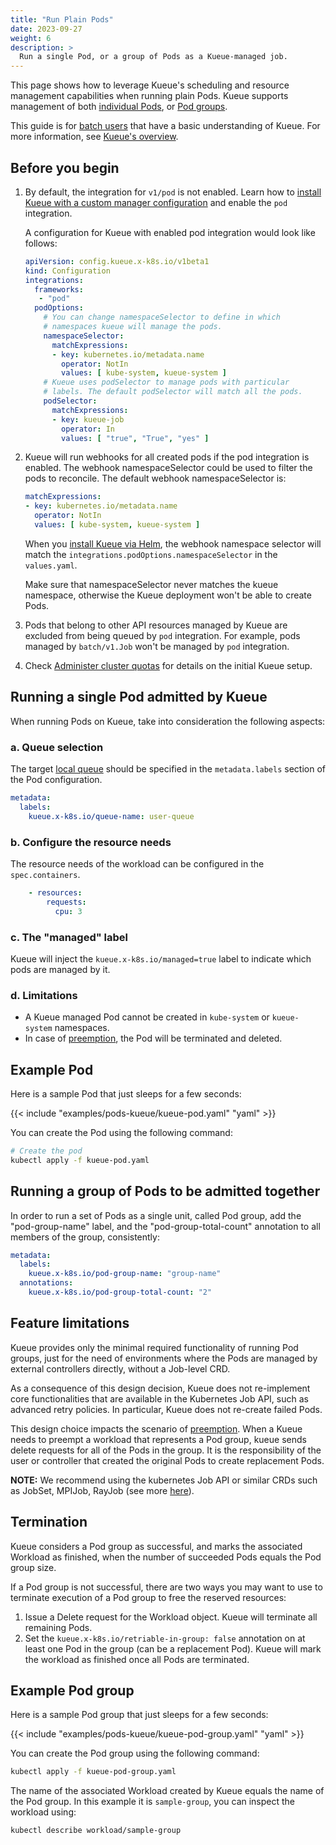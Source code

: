 ```yaml
---
title: "Run Plain Pods"
date: 2023-09-27
weight: 6
description: >
  Run a single Pod, or a group of Pods as a Kueue-managed job.
---
```


This page shows how to leverage Kueue's scheduling and resource management
capabilities when running plain Pods. Kueue supports management of both
[individual Pods](#running-a-single-pod-admitted-by-kueue), or
[Pod groups](#running-a-group-of-pods-to-be-admitted-together).

This guide is for [batch users](/docs/tasks#batch-user) that have a basic understanding of Kueue. For more information, see [Kueue's overview](/docs/overview).

## Before you begin

1. By default, the integration for `v1/pod` is not enabled.
   Learn how to [install Kueue with a custom manager configuration](/docs/installation/#install-a-custom-configured-released-version)
   and enable the `pod` integration.

   A configuration for Kueue with enabled pod integration would look like follows:
   ```yaml
   apiVersion: config.kueue.x-k8s.io/v1beta1
   kind: Configuration
   integrations:
     frameworks:
      - "pod"
     podOptions:
       # You can change namespaceSelector to define in which 
       # namespaces kueue will manage the pods.
       namespaceSelector:
         matchExpressions:
         - key: kubernetes.io/metadata.name
           operator: NotIn
           values: [ kube-system, kueue-system ]
       # Kueue uses podSelector to manage pods with particular 
       # labels. The default podSelector will match all the pods. 
       podSelector:
         matchExpressions:
         - key: kueue-job
           operator: In
           values: [ "true", "True", "yes" ]
   ```

2. Kueue will run webhooks for all created pods if the pod integration is enabled. The webhook namespaceSelector could be 
   used to filter the pods to reconcile. The default webhook namespaceSelector is:
   ```yaml
   matchExpressions:
   - key: kubernetes.io/metadata.name
     operator: NotIn
     values: [ kube-system, kueue-system ]
   ```
   
   When you [install Kueue via Helm](/docs/installation/#install-via-helm), the webhook namespace selector 
   will match the `integrations.podOptions.namespaceSelector` in the `values.yaml`.

   Make sure that namespaceSelector never matches the kueue namespace, otherwise the 
   Kueue deployment won't be able to create Pods.

3. Pods that belong to other API resources managed by Kueue are excluded from being queued by `pod` integration. 
   For example, pods managed by `batch/v1.Job` won't be managed by `pod` integration.

4. Check [Administer cluster quotas](/docs/tasks/administer_cluster_quotas) for details on the initial Kueue setup.

## Running a single Pod admitted by Kueue

When running Pods on Kueue, take into consideration the following aspects:

### a. Queue selection

The target [local queue](/docs/concepts/local_queue) should be specified in the `metadata.labels` section of the Pod configuration.

```yaml
metadata:
  labels:
    kueue.x-k8s.io/queue-name: user-queue
```

### b. Configure the resource needs

The resource needs of the workload can be configured in the `spec.containers`.

```yaml
    - resources:
        requests:
          cpu: 3
```

### c. The "managed" label

Kueue will inject the `kueue.x-k8s.io/managed=true` label to indicate which pods are managed by it.

### d. Limitations

- A Kueue managed Pod cannot be created in `kube-system` or `kueue-system` namespaces.
- In case of [preemption](/docs/concepts/cluster_queue/#preemption), the Pod will
  be terminated and deleted.

## Example Pod

Here is a sample Pod that just sleeps for a few seconds:

{{< include "examples/pods-kueue/kueue-pod.yaml" "yaml" >}}

You can create the Pod using the following command:
```sh
# Create the pod
kubectl apply -f kueue-pod.yaml
```

## Running a group of Pods to be admitted together

In order to run a set of Pods as a single unit, called Pod group, add the
"pod-group-name" label, and the "pod-group-total-count" annotation to all
members of the group, consistently:

```yaml
metadata:
  labels:
    kueue.x-k8s.io/pod-group-name: "group-name"
  annotations:
    kueue.x-k8s.io/pod-group-total-count: "2"
```

## Feature limitations

Kueue provides only the minimal required functionality of running Pod groups,
just for the need of environments where the Pods are managed by external
controllers directly, without a Job-level CRD.

As a consequence of this design decision, Kueue does not re-implement core
functionalities that are available in the Kubernetes Job API, such as advanced retry
policies. In particular, Kueue does not re-create failed Pods.

This design choice impacts the scenario of
[preemption](/docs/concepts/cluster_queue/#preemption).
When a Kueue needs to preempt a workload that represents a Pod group, kueue sends
delete requests for all of the Pods in the group. It is the responsibility of the
user or controller that created the original Pods to create replacement Pods.

**NOTE:** We recommend using the kubernetes Job API or similar CRDs such as
JobSet, MPIJob, RayJob (see more [here](/docs/tasks/#batch-user)).

## Termination

Kueue considers a Pod group as successful, and marks the associated Workload as
finished, when the number of succeeded Pods equals the Pod group size.

If a Pod group is not successful, there are two ways you may want to use to
terminate execution of a Pod group to free the reserved resources:
1. Issue a Delete request for the Workload object. Kueue will terminate all
   remaining Pods.
2. Set the `kueue.x-k8s.io/retriable-in-group: false` annotation on at least
   one Pod in the group (can be a replacement Pod). Kueue will mark the workload
   as finished once all Pods are terminated.

## Example Pod group

Here is a sample Pod group that just sleeps for a few seconds:

{{< include "examples/pods-kueue/kueue-pod-group.yaml" "yaml" >}}

You can create the Pod group using the following command:
```sh
kubectl apply -f kueue-pod-group.yaml
```

The name of the associated Workload created by Kueue equals the name of the Pod
group. In this example it is `sample-group`, you can inspect the workload using:
```sh
kubectl describe workload/sample-group
```
